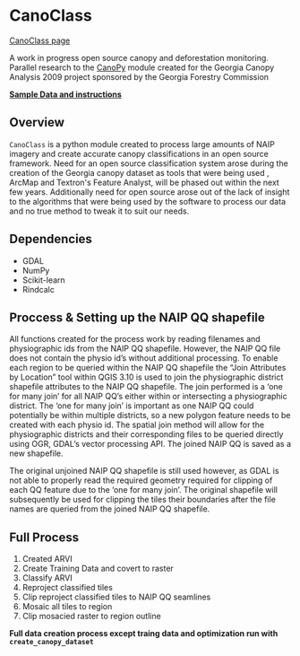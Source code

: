 # **CanoClass** 

[CanoClass page](https://gislab.isnew.info/open_source_canopy_classification)

A work in progress open source canopy and deforestation monitoring. Parallel
research to the [CanoPy](https://github.com/HuidaeCho/canopy) module created
for the Georgia Canopy Analysis 2009 project sponsored by the Georgia Forestry
Commission

**[Sample Data and instructions](https://ungprod-my.sharepoint.com/:u:/g/personal/ocsmit7654_ung_edu/EX-DpRXnHspCpj6OXG5ZPtQB2uBgLb9XcJTcOZY6_H2h5w?e=B1TPc9)**

## Overview

`CanoClass` is a python module created to process large amounts of NAIP
imagery and create accurate canopy classifications in an open source
framework. Need for an open source classification system arose during the
creation of the Georgia canopy dataset as tools that were being used
, ArcMap and Textron's Feature Analyst, will be phased out within the next
few years. Additionally need for open source arose out of the lack of
insight to the algorithms that were being used by the software to
process our data and no true method to tweak it to suit our needs.

## Dependencies

- GDAL 
- NumPy
- Scikit-learn
- Rindcalc

## Proccess & Setting up the NAIP QQ shapefile
All functions created for the process work by reading filenames and
 physiographic ids from the NAIP QQ shapefile. However, the NAIP QQ file does 
 not contain the physio id’s without additional processing. To enable each 
 region to be queried within the NAIP QQ shapefile the “Join Attributes by 
 Location” tool within QGIS 3.10 is used to join the physiographic district 
 shapefile attributes to the NAIP QQ shapefile. The join performed is a ‘one 
 for many join’ for all NAIP QQ’s either within or intersecting a physiographic 
 district. The ‘one for many join’ is important as one NAIP QQ could potentially
be within multiple districts, so a new polygon feature needs to be created
with each physio id. The spatial join method will allow for the physiographic
districts and their corresponding files to be queried directly using OGR, 
GDAL’s vector processing API. The joined NAIP QQ is saved as a new shapefile.

The original unjoined NAIP QQ shapefile is still used however, as GDAL is not
 able to properly read the required geometry required for clipping of each QQ
 feature due to the ‘one for many join’. The original shapefile will
 subsequently be used for clipping the tiles their boundaries after the file
  names are queried from the joined NAIP QQ shapefile. 


## Full Process

  1. Created ARVI
  2. Create Training Data and covert to raster
  3. Classify ARVI
  4. Reproject classified tiles
  5. Clip reproject classified tiles to NAIP QQ seamlines
  6. Mosaic all tiles to region 
  7. Clip mosacied raster to region outline
  
  **Full data creation process except traing data and optimization run with 
  ``create_canopy_dataset``**
